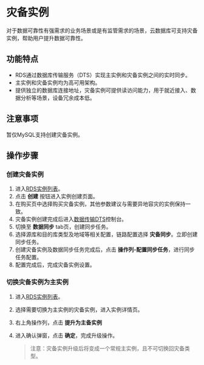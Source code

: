 # 灾备实例
对于数据可靠性有强需求的业务场景或是有监管需求的场景，云数据库可支持灾备实例，帮助用户提升数据可靠性。

## 功能特点

* RDS通过数据库传输服务（DTS）实现主实例和灾备实例之间的实时同步。
* 主实例和灾备实例均为高可用架构。
* 提供独立的数据库连接地址，灾备实例可提供读访问能力，用于就近接入、数据分析等场景，设备冗余成本低。

## 注意事项
暂仅MySQL支持创建灾备实例。

## 操作步骤

### 创建灾备实例

1. 进入[RDS实例列表](https://rds-console.jdcloud.com/rds/database)。
2. 点击 **创建** 按钮进入实例创建页面。
3. 在购买页中选择购买灾备实例，其他参数建议与需要异地容灾的实例保持一致。
4. 灾备实例创建完成后进入[数据传输DTS](https://dts-console.jdcloud.com/list)控制台。
5. 切换至 **数据同步** tab页，创建同步任务。
6. 选择源库和目的库类型及地域等相关配置，链路配置选择 **灾备同步**。立即创建同步任务。
7. 创建灾备实例及数据同步任务完成后，点击 **操作列-配置同步任务**，进行同步任务配置。
8. 配置完成后，完成灾备实例设置。

### 切换灾备实例为主实例
1. 进入[RDS实例列表](https://rds-console.jdcloud.com/rds/database)。
2. 选择需要切换为主实例的灾备实例，进入实例详情页。
3. 右上角操作列，点击 **提升为主备实例**
4. 进入确认弹窗，点击 **确定**，完成升级操作。

   >注意：灾备实例升级后将变成一个常规主实例，且不可切换回灾备类型。